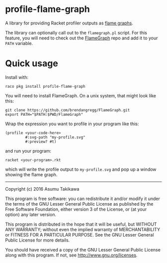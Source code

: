 # profile-flame-graph

A library for providing Racket profiler outputs as
[flame graphs](https://github.com/brendangregg/FlameGraph).

The library can optionally call out to the `flamegraph.pl` script.
For this feature, you will need to check out the
[FlameGraph](https://github.com/brendangregg/FlameGraph) repo and
add it to your `PATH` variable.

# Quick usage

Install with:

```
raco pkg install profile-flame-graph
```

You will need to install FlameGraph. On a unix system, that might
look like this:

```
git clone https://github.com/brendangregg/FlameGraph.git
export PATH="$PATH:$PWD/FlameGraph"
```

Wrap the expression you want to profile in your program like this:

```racket
(profile <your-code-here>
         #:svg-path "my-profile.svg"
         #:preview? #t)
```

and run your program:

```
racket <your-program>.rkt
```

which will write the profile output to `my-profile.svg` and pop
up a window showing the flame graph.

---

Copyright (c) 2016 Asumu Takikawa

This program is free software: you can redistribute it and/or modify it under
the terms of the GNU Lesser General Public License as published by the Free
Software Foundation, either version 3 of the License, or (at your option) any
later version.

This program is distributed in the hope that it will be useful, but WITHOUT ANY
WARRANTY; without even the implied warranty of MERCHANTABILITY or FITNESS FOR A
PARTICULAR PURPOSE. See the GNU Lesser General Public License for more details.

You should have received a copy of the GNU Lesser General Public License along
with this program. If not, see http://www.gnu.org/licenses.
